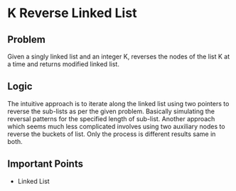# K Reverse Linked List

## Problem

Given a singly linked list and an integer K, reverses the nodes of the list K at a time and returns modified linked list.

## Logic

The intuitive approach is to iterate along the linked list using two pointers to reverse the sub-lists as per the given problem. Basically simulating the reversal patterns for the specified length of sub-list. Another approach which seems much less complicated involves using two auxiliary nodes to reverse the buckets of list. Only the process is different results same in both.

## Important Points

- Linked List
